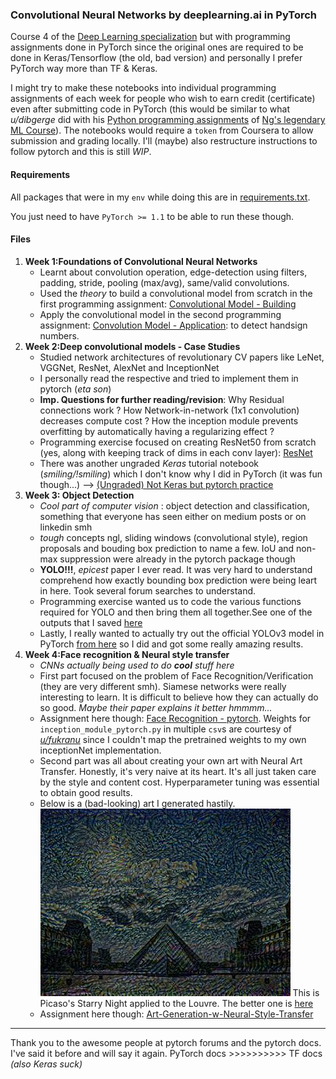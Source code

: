 ### Convolutional Neural Networks by deeplearning.ai in PyTorch


Course 4 of the [Deep Learning specialization](https://www.coursera.org/specializations/deep-learning) but with programming assignments done in PyTorch since the original ones are required to be done in Keras/Tensorflow (the old, bad version) and personally I prefer PyTorch way more than TF & Keras.

I might try to make these notebooks into individual programming assignments of each week for people who wish to earn credit (certificate) even after submitting code in PyTorch (this would be similar to what *u/dibgerge* did with his [Python programming assignments](https://github.com/dibgerge/ml-coursera-python-assignments) of [Ng's legendary ML Course](https://www.coursera.org/learn/machine-learning)).
The notebooks would require a `token` from Coursera to allow submission and grading locally. I'll (maybe) also restructure instructions to follow pytorch and this is still *WIP*.

#### Requirements
All packages that were in my `env` while doing this are in [requirements.txt](requirements.txt).

You just need to have `PyTorch >= 1.1` to be able to run these though.


#### Files
1. **Week 1:Foundations of Convolutional Neural Networks**
   - Learnt about convolution operation, edge-detection using filters, padding, stride, pooling (max/avg), same/valid convolutions.
   - Used the *theory* to build a convolutional model from scratch in the first programming assignment: [Convolutional Model - Building](Week%201:Foundations%20of%20Convolutional%20Neural%20Networks/Convolutional%20Model%20-%20Building.ipynb)
   - Apply the convolutional model in the second programming assignment: [Convolution Model - Application](Week%201:Foundations%20of%20Convolutional%20Neural%20Networks/Convolution%20Model%20-%20Application.ipynb): to detect handsign numbers.
2. **Week 2:Deep convolutional models - Case Studies**
   - Studied network architectures of revolutionary CV papers like LeNet, VGGNet, ResNet, AlexNet and InceptionNet
   - I personally read the respective and tried to implement them in pytorch (*eta son*)
   - **Imp. Questions for further reading/revision**: Why Residual connections work ? How Network-in-network (1x1 convolution) decreases compute cost ? How the inception module prevents overfitting by automatically having a regularizing effect ?
   - Programming exercise focused on creating ResNet50 from scratch (yes, along with keeping track of dims in each conv layer): [ResNet](Week%202:Deep%20convolutional%20models%20-%20Case%20Studies/ResNet.ipynb)
   - There was another ungraded *Keras* tutorial notebook (*smiling/!smiling*) which I don't know why I did in PyTorch (it was fun though...) --> [(Ungraded) Not Keras but pytorch practice](Week%202:Deep%20convolutional%20models%20-%20Case%20Studies/(Ungraded)%20Not%20Keras%20but%20pytorch%20practice.ipynb)
3. **Week 3: Object Detection**
   - *Cool part of computer vision* : object detection and classification, something that everyone has seen either on medium posts or on linkedin smh
   - *tough* concepts ngl, sliding windows (convolutional style), region proposals and bouding box prediction to name a few. IoU and non-max suppression were already in the pytorch package though
   - **YOLO!!!**, *epicest* paper I ever read. It was very hard to understand comprehend how exactly bounding box prediction were being leart in here. Took several forum searches to understand.
   - Programming exercise wanted us to code the various functions required for YOLO and then bring them all together.See one of the outputs that I saved [here](Week%203:%20Object%20Detection/out/test.jpg)
   - Lastly, I really wanted to actually try out the official YOLOv3 model in PyTorch [from here](https://github.com/eriklindernoren/PyTorch-YOLOv3) so I did and got some really amazing results. 
4. **Week 4:Face recognition & Neural style transfer**
    - *CNNs actually being used to do **cool** stuff here*
    - First part focused on the problem of Face Recognition/Verification (they are very different smh). Siamese networks were really interesting to learn. It is difficult to believe how they can actually do so good. *Maybe their paper explains it better hmmmm...*
    - Assignment here though: [Face Recognition - pytorch](Week%204:Face%20recognition%20&%20Neural%20style%20transfer/Face%20Recognition/Face%20Recognition%20-%20pytorch.ipynb). Weights for `inception_module_pytorch.py` in multiple `csv`s are courtesy of [*u/fukranu*](https://github.com/furkanu/) since I couldn't map the pretrained weights to my own inceptionNet implementation.
    - Second part was all about creating your own art with Neural Art Transfer. Honestly, it's very naive at its heart. It's all just taken care by the style and content cost. Hyperparameter tuning was essential to obtain good results.
    - Below is a (bad-looking) art I generated hastily.
    ![](Week%204:Face%20recognition%20&%20Neural%20style%20transfer/Neural%20Style%20Transfer/output/generated_image.jpg) 
    This is Picaso's Starry Night applied to the Louvre.
    The better one is [here](Week%204:Face%20recognition%20&%20Neural%20style%20transfer/Neural%20Style%20Transfer/output/gen_2.png)
    - Assignment here though: [Art-Generation-w-Neural-Style-Transfer](Week%204:Face%20recognition%20&%20Neural%20style%20transfer/Neural%20Style%20Transfer/Art-Generation-w-Neural-Style-Transfer.ipynb)
  
---

Thank you to the awesome people at pytorch forums and the pytorch docs. I've said it before and will say it again. PyTorch docs >>>>>>>>>> TF docs *(also Keras suck)*
